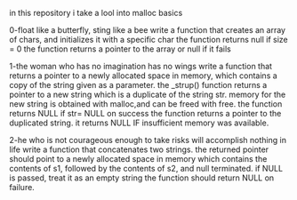 in this repository i take a lool into malloc basics

0-float like a butterfly, sting like a bee
write a function that creates an array of chars, and initializes it with a specific char
the function returns null if size = 0
the function returns a pointer to the array or null if it fails

1-the woman who has no imagination has no wings
write a function that returns a pointer to a newly allocated space in memory, which contains a copy of the string given as a parameter.
the _strup() function returns a pointer to a new string which is a duplicate of the string str. memory for the new string is obtained with malloc,and can be freed with free.
the function returns NULL if str= NULL
on success the function returns a pointer to the duplicated string. it returns NULL IF  insufficient memory was available.

2-he who is not courageous enough to take risks will accomplish nothing in life
write a function that concatenates two strings.
the returned pointer should point to a newly allocated space in memory which contains the contents of s1, followed by the contents of s2, and null terminated.
if NULL is passed, treat it as an empty string
the function should return NULL on failure.


